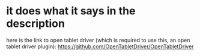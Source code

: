 # it does what it says in the description
here is the link to open tablet driver (which is required to use this, an open tablet driver plugin): 
https://github.com/OpenTabletDriver/OpenTabletDriver